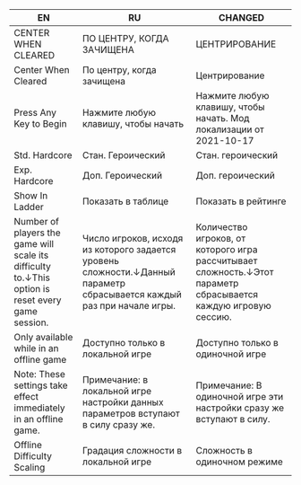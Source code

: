 | EN | RU | CHANGED |
| --- | --- | --- |
| CENTER WHEN CLEARED | ПО ЦЕНТРУ, КОГДА ЗАЧИЩЕНА | ЦЕНТРИРОВАНИЕ |
| Center When Cleared | По центру, когда зачищена | Центрирование |
| Press Any Key to Begin | Нажмите любую клавишу, чтобы начать | Нажмите любую клавишу, чтобы начать. Мод локализации от 2021-10-17 |
| Std. Hardcore | Стан. Героический | Стан. героический |
| Exp. Hardcore | Доп. Героический | Доп. героический |
| Show In Ladder | Показать в таблице | Показать в рейтинге |
| Number of players the game will scale its difficulty to.↓This option is reset every game session. | Число игроков, исходя из которого задается уровень сложности.↓Данный параметр сбрасывается каждый раз при начале игры. | Количество игроков, от которого игра рассчитывает сложность.↓Этот параметр сбрасывается каждую игровую сессию. |
| Only available while in an offline game | Доступно только в локальной игре | Доступно только в одиночной игре |
| Note: These settings take effect immediately in an offline game. | Примечание: в локальной игре настройки данных параметров вступают в силу сразу же. | Примечание: В одиночной игре эти настройки сразу же вступают в силу. |
| Offline Difficulty Scaling | Градация сложности в локальной игре | Сложность в одиночном режиме |
